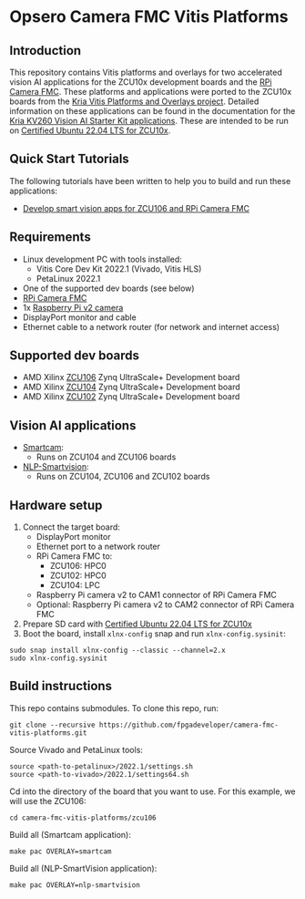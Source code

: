 # Opsero Camera FMC Vitis Platforms

## Introduction

This repository contains Vitis platforms and overlays for two accelerated vision AI applications for the ZCU10x 
development boards and the [RPi Camera FMC](https://camerafmc.com/docs/rpi-camera-fmc/overview/). 
These platforms and applications were ported to the ZCU10x boards from the 
[Kria Vitis Platforms and Overlays project](https://github.com/Xilinx/kria-vitis-platforms).
Detailed information on these applications can be found in the documentation for the 
[Kria KV260 Vision AI Starter Kit applications](https://xilinx.github.io/kria-apps-docs/kv260/2022.1/build/html/index.html).
These are intended to be run on [Certified Ubuntu 22.04 LTS for ZCU10x](https://ubuntu.com/download/amd-xilinx).

## Quick Start Tutorials

The following tutorials have been written to help you to build and run these applications:

* [Develop smart vision apps for ZCU106 and RPi Camera FMC](https://www.fpgadeveloper.com/develop-smart-vision-apps-for-zcu106-and-rpi-camera-fmc/)

## Requirements

* Linux development PC with tools installed:
  - Vitis Core Dev Kit 2022.1 (Vivado, Vitis HLS)
  - PetaLinux 2022.1
* One of the supported dev boards (see below)
* [RPi Camera FMC](https://camerafmc.com)
* 1x [Raspberry Pi v2 camera](https://www.raspberrypi.com/products/camera-module-v2/)
* DisplayPort monitor and cable
* Ethernet cable to a network router (for network and internet access)

## Supported dev boards

* AMD Xilinx [ZCU106](https://www.xilinx.com/zcu106) Zynq UltraScale+ Development board
* AMD Xilinx [ZCU104](https://www.xilinx.com/zcu104) Zynq UltraScale+ Development board
* AMD Xilinx [ZCU102](https://www.xilinx.com/zcu102) Zynq UltraScale+ Development board

## Vision AI applications

* [Smartcam](https://xilinx.github.io/kria-apps-docs/kv260/2022.1/build/html/docs/smartcamera/smartcamera_landing.html):
  - Runs on ZCU104 and ZCU106 boards
* [NLP-Smartvision](https://xilinx.github.io/kria-apps-docs/kv260/2022.1/build/html/docs/nlp-smartvision/nlp_smartvision_landing.html):
  - Runs on ZCU104, ZCU106 and ZCU102 boards

## Hardware setup

1. Connect the target board:
   * DisplayPort monitor
   * Ethernet port to a network router
   * RPi Camera FMC to:
      - ZCU106: HPC0
      - ZCU102: HPC0
      - ZCU104: LPC
   * Raspberry Pi camera v2 to CAM1 connector of RPi Camera FMC
   * Optional: Raspberry Pi camera v2 to CAM2 connector of RPi Camera FMC
2. Prepare SD card with [Certified Ubuntu 22.04 LTS for ZCU10x](https://ubuntu.com/download/amd-xilinx)
3. Boot the board, install `xlnx-config` snap and run `xlnx-config.sysinit`:
```
sudo snap install xlnx-config --classic --channel=2.x
sudo xlnx-config.sysinit
```

## Build instructions

This repo contains submodules. To clone this repo, run:
```
git clone --recursive https://github.com/fpgadeveloper/camera-fmc-vitis-platforms.git
```

Source Vivado and PetaLinux tools:

```
source <path-to-petalinux>/2022.1/settings.sh
source <path-to-vivado>/2022.1/settings64.sh
```

Cd into the directory of the board that you want to use. For this example, we will use the ZCU106:

```
cd camera-fmc-vitis-platforms/zcu106
```

Build all (Smartcam application):

```
make pac OVERLAY=smartcam
```

Build all (NLP-SmartVision application):

```
make pac OVERLAY=nlp-smartvision
```

